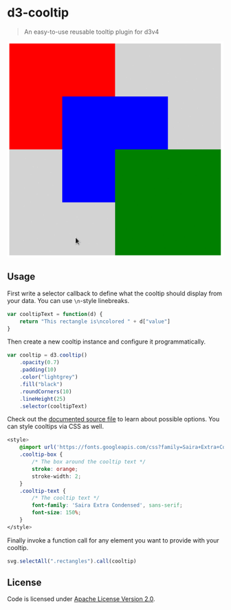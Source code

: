 # d3-cooltip

> An easy-to-use reusable tooltip plugin for d3v4

![alt text](img/cooltip.gif)

## Usage

First write a selector callback to define what the cooltip should display from your data. You can use `\n`-style linebreaks.

```javascript
var cooltipText = function(d) {
    return "This rectangle is\ncolored " + d["value"]
}
```

Then create a new cooltip instance and configure it programmatically.

```javascript
var cooltip = d3.cooltip()
    .opacity(0.7)
    .padding(10) 
    .color("lightgrey")
    .fill("black")
    .roundCorners(10)
    .lineHeight(25)
    .selector(cooltipText)
```

Check out the [documented source file](src/index.js) to learn about possible options. 
You can style cooltips via CSS as well.

```css
<style>
    @import url('https://fonts.googleapis.com/css?family=Saira+Extra+Condensed');
    .cooltip-box {
        /* The box around the cooltip text */
        stroke: orange;
        stroke-width: 2;
    }
    .cooltip-text {
        /* The cooltip text */
        font-family: 'Saira Extra Condensed', sans-serif;
        font-size: 150%;
    }
</style>
```

Finally invoke a function call for any element you want to provide with your cooltip.

```javascript
svg.selectAll(".rectangles").call(cooltip)
```

## License

Code is licensed under [Apache License Version 2.0](LICENSE).
